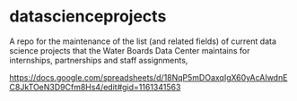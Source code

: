 # datascienceprojects
A repo for the maintenance of the list (and related fields) of current data science projects that the Water Boards Data Center maintains for internships, partnerships and staff assignments,

https://docs.google.com/spreadsheets/d/18NqP5mDOaxqIgX60yAcAIwdnEC8JkTOeN3D9Cfm8Hs4/edit#gid=1161341563
